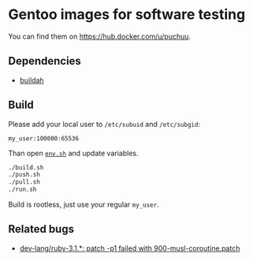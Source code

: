 # Gentoo images for software testing

You can find them on https://hub.docker.com/u/puchuu.

## Dependencies

- [buildah](https://github.com/containers/buildah)

## Build

Please add your local user to `/etc/subuid` and `/etc/subgid`:

```
my_user:100000:65536
```

Than open [`env.sh`](env.sh) and update variables.

```sh
./build.sh
./push.sh
./pull.sh
./run.sh
```

Build is rootless, just use your regular `my_user`.

## Related bugs

- [dev-lang/ruby-3.1.*: patch -p1 failed with 900-musl-coroutine.patch](https://bugs.gentoo.org/835038)
